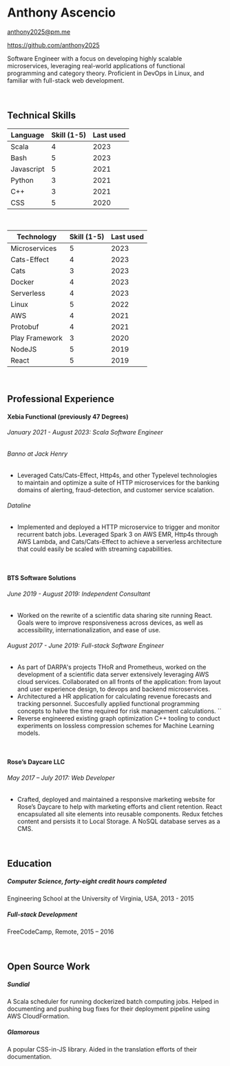 # Anthony Ascencio
anthony2025@pm.me

https://github.com/anthony2025

Software Engineer with a focus on developing highly scalable microservices, leveraging real-world applications of functional programming and category theory. Proficient in DevOps in Linux, and familiar with full-stack web development.



<br>

## Technical Skills

| Language       | Skill (1-5) | Last used |
|----------------|-------------|-----------|
| Scala          | 4           | 2023      |
| Bash           | 5           | 2023      |
| Javascript     | 5           | 2021      |
| Python         | 3           | 2021      |
| C++            | 3           | 2021      |
| CSS            | 5           | 2020      |


<br>

| Technology     | Skill (1-5) | Last used |
|----------------|-------------|-----------|
| Microservices  | 5           | 2023      |
| Cats-Effect    | 4           | 2023      |
| Cats           | 3           | 2023      |
| Docker         | 4           | 2023      |
| Serverless     | 4           | 2023      |
| Linux          | 5           | 2022      |
| AWS            | 4           | 2021      |
| Protobuf       | 4           | 2021      |
| Play Framework | 3           | 2020      |
| NodeJS         | 5           | 2019      |
| React          | 5           | 2019      |


<br>

## Professional Experience
#### Xebia Functional (previously 47 Degrees)
###### January 2021 - August 2023: Scala Software Engineer
###### Banno at Jack Henry
- Leveraged Cats/Cats-Effect, Http4s, and other Typelevel technologies to maintain and optimize a suite of HTTP microservices for the banking domains of alerting, fraud-detection, and customer service scalation.

###### Dataline
- Implemented and deployed a HTTP microservice to trigger and monitor recurrent batch jobs. Leveraged Spark 3 on AWS EMR, Http4s through AWS Lambda, and Cats/Cats-Effect to achieve a serverless architecture that could easily be scaled with streaming capabilities.

<br>

#### BTS Software Solutions
###### June 2019 - August 2019: Independent Consultant
- Worked on the rewrite of a scientific data sharing site running React. Goals were to improve responsiveness across devices, as well as accessibility, internationalization, and ease of use.


###### August 2017 - June 2019: Full-stack Software Engineer
- As part of DARPA's projects THoR and Prometheus, worked on the development of a scientific data server extensively leveraging AWS cloud services. Collaborated on all fronts of the application: from layout and user experience design, to devops and backend microservices.
- Architectured a HR application for calculating revenue forecasts and tracking personnel. Succesfully applied functional programming concepts to halve the time required for risk management calculations.	``
- Reverse engineered existing graph optimization C++ tooling to conduct experiments on lossless compression schemes for Machine Learning models.

<br>

#### Rose’s Daycare LLC
###### May 2017 – July 2017: Web Developer
- Crafted, deployed and maintained a responsive marketing website for Rose’s Daycare to help with marketing efforts and client retention. React encapsulated all site elements into reusable components. Redux fetches content and persists it to Local Storage. A NoSQL database serves as a CMS.


<br>

## Education
##### Computer Science, forty-eight credit hours completed
Engineering School at the University of Virginia, USA, 2013 - 2015

##### Full-stack Development
FreeCodeCamp, Remote, 2015 – 2016


<br>

## Open Source Work
##### Sundial
A Scala scheduler for running dockerized batch computing jobs. Helped in documenting and pushing bug fixes for their deployment pipeline using AWS CloudFormation.

##### Glamorous
A popular CSS-in-JS library. Aided in the translation efforts of their documentation.
